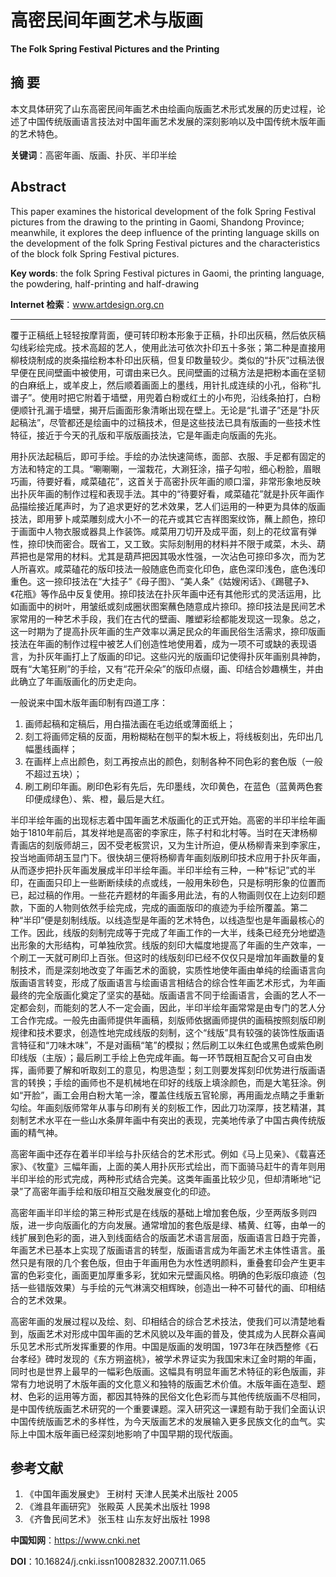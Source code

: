 # 高密民间年画艺术与版画
**The Folk Spring Festival Pictures and the Printing**

## 摘 要
本文具体研究了山东高密民间年画艺术由绘画向版画艺术形式发展的历史过程，论述了中国传统版画语言技法对中国年画艺术发展的深刻影响以及中国传统木版年画的艺术特色。

**关键词**：高密年画、版画、扑灰、半印半绘

## Abstract
This paper examines the historical development of the folk Spring Festival pictures from the drawing to the printing in Gaomi, Shandong Province; meanwhile, it explores the deep influence of the printing language skills on the development of the folk Spring Festival pictures and the characteristics of the block folk Spring Festival pictures.

**Key words**: the folk Spring Festival pictures in Gaomi, the printing language, the powdering, half-printing and half-drawing

**Internet 检索**：www.artdesign.org.cn

---

覆于正稿纸上轻轻按摩背面，便可转印粉本形象于正稿，扑印出灰稿，然后依灰稿勾线彩绘完成。技术高超的艺人，使用此法可依次扑印五十多张；第二种是直接用柳枝烧制成的炭条描绘粉本朴印出灰稿，但复印数量较少。类似的“扑灰”过稿法很早便在民间壁画中被使用，可谓由来已久。民间壁画的过稿方法是把粉本画在坚韧的白麻纸上，或羊皮上，然后顺着画面上的墨线，用针扎成连续的小孔，俗称“扎谱子”。使用时把它附着于墙壁，用兜着白粉或红土的小布兜，沿线条拍打，白粉便顺针孔漏于墙壁，揭开后画面形象清晰出现在壁上。无论是“扎谱子”还是“扑灰起稿法”，尽管都还是绘画中的过稿技术，但是这些技法已具有版画的一些技术性特征，接近于今天的孔版和平版版画技法，它是年画走向版画的先兆。

用扑灰法起稿后，即可手绘。手绘的办法快速简练，面部、衣服、手足都有固定的方法和特定的工具。“唰唰唰，一溜栽花，大涮狂涂，描子勾啦，细心粉脸，眉眼巧画，待要好看，咸菜磕花”，这首关于高密扑灰年画的顺口溜，非常形象地反映出扑灰年画的制作过程和表现手法。其中的“待要好看，咸菜磕花”就是扑灰年画作品描绘接近尾声时，为了追求更好的艺术效果，艺人们运用的一种更为具体的版画技法，即用萝卜咸菜雕刻成大小不一的花卉或其它吉祥图案纹饰，蘸上颜色，捺印于画面中人物衣服或器具上作装饰。咸菜用刀切开及成平面，刻上的花纹富有弹性，捺印快而密合。既省工，又工致。实际刻制用的材料并不限于咸菜，木头、葫芦把也是常用的材料。尤其是葫芦把因其吸水性强，一次沾色可捺印多次，而为艺人所喜欢。咸菜磕花的版印技法一般随底色而变化印色，底色深印浅色，底色浅印重色。这一捺印技法在“大挂子”《母子图》、“美人条”《姑嫂闲话》、《踢毽子》、《花瓶》等作品中反复使用。捺印技法在扑灰年画中还有其他形式的灵活运用，比如画面中的树叶，用皱纸或刻成圈状图案蘸色随意成片捺印。捺印技法是民间艺术家常用的一种艺术手段，我们在古代的壁画、雕塑彩绘都能发现这一现象。总之，这一时期为了提高扑灰年画的生产效率以满足民众的年画民俗生活需求，捺印版画技法在年画的制作过程中被艺人们创造性地使用着，成为一项不可或缺的表现语言，为扑灰年画打上了版画的印记。这些闪光的版画印记使得扑灰年画别具神韵，既有“大笔狂刷”的手绘，又有“花开朵朵”的版印点缀，画、印结合妙趣横生，并由此确立了年画版画化的历史走向。

一般说来中国木版年画印制有四道工序：
1. 画师起稿和定稿后，用白描法画在毛边纸或薄面纸上；
2. 刻工将画师定稿的反面，用粉糊粘在刨平的梨木板上，将线板刻出，先印出几幅墨线画样；
3. 在画样上点出颜色，刻工再按点出的颜色，刻制各种不同色彩的套色版（一般不超过五块）；
4. 刷工刷印年画。刷印色彩有先后，先印墨线，次印黄色，在蓝色（蓝黄两色套印便成绿色）、紫、橙，最后是大红。

半印半绘年画的出现标志着中国年画艺术版画化的正式开始。高密的半印半绘年画始于1810年前后，其发祥地是高密的李家庄，陈子村和北村等。当时在天津杨柳青画店的刻版师胡三，因不受老板赏识，又为生计所迫，便从杨柳青来到李家庄，投当地画师胡玉显门下。很快胡三便将杨柳青年画刻版刷印技术应用于扑灰年画，从而逐步把扑灰年画发展成半印半绘年画。半印半绘有三种，一种“标记”式的半印，在画面只印上一些断断续续的点或线，一般用朱砂色，只是标明形象的位置而已，起过稿的作用。一些花卉题材的年画多用此法，有的人物画则仅在上边刻印题款，下面的人物则依然手绘完成，完成的画面版印的痕迹为手绘所覆盖。第二种“半印”便是刻制线版。以线造型是年画的艺术特色，以线造型也是年画最核心的工作。因此，线版的刻制完成等于完成了年画工作的一大半，线条已经充分地塑造出形象的大形结构，可单独欣赏。线版的刻印大幅度地提高了年画的生产效率，一个刷工一天就可刷印上百张。但这时的线版刻印已经不仅仅只是增加年画数量的复制技术，而是深刻地改变了年画艺术的面貌，实质性地使年画由单纯的绘画语言向版画语言转变，形成了版画语言与绘画语言相结合的综合性年画艺术形式，为年画最终的完全版画化奠定了坚实的基础。版画语言不同于绘画语言，会画的艺人不一定都会刻，而能刻的艺人不一定会画，因此，半印半绘年画常常是由专门的艺人分工合作完成。一般先由画师提供年画稿，刻版师依据画师提供的画稿按照刻版印刷规律和技术要求，创造性地完成线版的刻制，这个“线版”具有较强的装饰性版画语言特征和“刀味木味”，不是对画稿“笔”的模拟；然后刷工以朱红色或黑色或紫色刷印线版（主版）；最后刷工手绘上色完成年画。每一环节既相互配合又可自由发挥，画师要了解和听取刻工的意见，构思造型；刻工则要发挥刻印优势进行版画语言的转换；手绘的画师也不是机械地在印好的线版上填涂颜色，而是大笔狂涂。例如“开脸”，画工会用白粉大笔一涂，覆盖住线版五官轮廓，再用画龙点睛之手重新勾绘。年画刻版师常年从事与印刷有关的刻板工作，因此刀功深厚，技艺精湛，其刻制艺术水平在一些山水条屏年画中有突出的表现，完美地传承了中国古典传统版画的精气神。

高密年画中还存在着半印半绘与扑灰结合的艺术形式。例如《马上见亲》、《载喜还家》、《牧童》三幅年画，上面的美人用扑灰形式绘出，而下面骑马赶牛的青年则用半印半绘的形式完成，两种形式结合完美。这类年画虽比较少见，但却清晰地“记录”了高密年画手绘和版印相互交融发展变化的印迹。

高密年画半印半绘的第三种形式是在线版的基础上增加套色版，少至两版多则四版，进一步向版画化的方向发展。通常增加的套色版是绿、橘黄、红等，由单一的线扩展到色彩的面，进入到线面结合的版画艺术语言层面，版画语言日趋于完善，年画艺术已基本上实现了版画语言的转型，版画语言成为年画艺术主体性语言。虽然只是有限的几个套色版，但由于年画用色为水性透明颜料，重叠套印会产生更丰富的色彩变化，画面更加厚重多彩，犹如宋元壁画风格。明确的色彩版印痕迹（包括一些错版效果）与手绘的元气淋漓交相辉映，创造出一种不可替代的画、印相结合的艺术效果。

高密年画的发展过程以及绘、刻、印相结合的综合艺术技法，使我们可以清楚地看到，版画艺术对形成中国年画的艺术风貌以及年画的普及，使其成为人民群众喜闻乐见艺术形式所发挥重要的作用。中国是版画的发明国，1973年在陕西整修《石台孝经》碑时发现的《东方朔盗桃》，被学术界证实为我国宋末辽金时期的年画，同时也是世界上最早的一幅彩色版画。这幅具有明显年画艺术特征的彩色版画，非常有力地说明了木版年画的文化意义和独特的版画艺术价值。木版年画在造型、题材、色彩的运用等方面，都因其特殊的民俗文化色彩而与其他传统版画不尽相同，是中国传统版画艺术研究的一个重要课题。深入研究这一课题有助于我们全面认识中国传统版画艺术的多样性，为今天版画艺术的发展输入更多民族文化的血气。实际上中国木版年画已经深刻地影响了中国早期的现代版画。

## 参考文献
1. 《中国年画发展史》 王树村 天津人民美术出版社 2005
2. 《潍县年画研究》 张殿英 人民美术出版社 1998
3. 《齐鲁民间艺术》 张玉柱 山东友好出版社 1998

**中国知网**：https://www.cnki.net

**DOI**：10.16824/j.cnki.issn10082832.2007.11.065